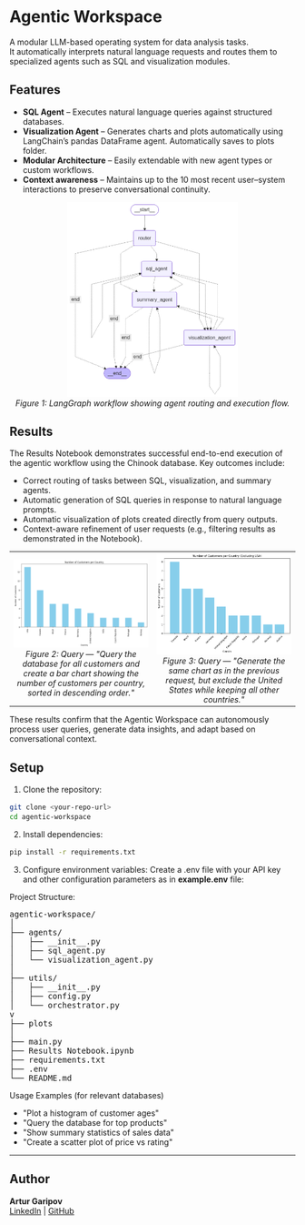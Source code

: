 # Agentic Workspace 

A modular LLM-based operating system for data analysis tasks.  
It automatically interprets natural language requests and routes them to specialized agents such as SQL and visualization modules.

## Features

- **SQL Agent** – Executes natural language queries against structured databases.  
- **Visualization Agent** – Generates charts and plots automatically using LangChain’s pandas DataFrame agent. Automatically saves to plots folder.
- **Modular Architecture** – Easily extendable with new agent types or custom workflows.  
- **Context awareness** – Maintains up to the 10 most recent user–system interactions to preserve conversational continuity.
<p align="center">
  <img src="plots/workflow.png" alt="LangGraph workflow of the Agentic Workspace" width="300">
  <br>
  <em>Figure 1: LangGraph workflow showing agent routing and execution flow.</em>
</p>


## Results

The Results Notebook demonstrates successful end-to-end execution of the agentic workflow using the Chinook database.
Key outcomes include:

- Correct routing of tasks between SQL, visualization, and summary agents.
- Automatic generation of SQL queries in response to natural language prompts.
- Automatic visualization of plots created directly from query outputs.
- Context-aware refinement of user requests (e.g., filtering results as  demonstrated in the Notebook).
<table>
  <tr>
    <td align="center" width="50%">
      <img src="plots/output1.png" alt="Results of the 1st query" width="400"><br>
      <em>Figure 2: Query — "Query the database for all customers and create a bar chart showing the number of customers per country, sorted in descending order."</em>
    </td>
    <td align="center" width="50%">
      <img src="plots/output2.png" alt="Results of the 2nd query excluding USA" width="400"><br>
      <em>Figure 3: Query — "Generate the same chart as in the previous request, but exclude the United States while keeping all other countries."</em>
    </td>
  </tr>
</table>

These results confirm that the Agentic Workspace can autonomously process user queries, generate data insights, and adapt based on conversational context.


## Setup

1. Clone the repository:
```bash
git clone <your-repo-url>
cd agentic-workspace
```

2. Install dependencies:
```bash
pip install -r requirements.txt
```

3. Configure environment variables:
Create a .env file with your API key and other configuration parameters as in **example.env** file:


Project Structure:
<pre>
agentic-workspace/
│
├── agents/
│   ├── __init__.py
│   ├── sql_agent.py
│   └── visualization_agent.py
│
├── utils/
│   ├── __init__.py
│   ├── config.py
│   └── orchestrator.py
v
├── plots
│
├── main.py
├── Results Notebook.ipynb
├── requirements.txt
├── .env                   
└── README.md
</pre>


Usage Examples (for relevant databases)
- "Plot a histogram of customer ages"
- "Query the database for top products"
- "Show summary statistics of sales data"
- "Create a scatter plot of price vs rating"


---

## Author

**Artur Garipov**  
[LinkedIn](https://www.linkedin.com/in/artur-garipov-paris) | [GitHub](https://github.com/Artur-Gar)
